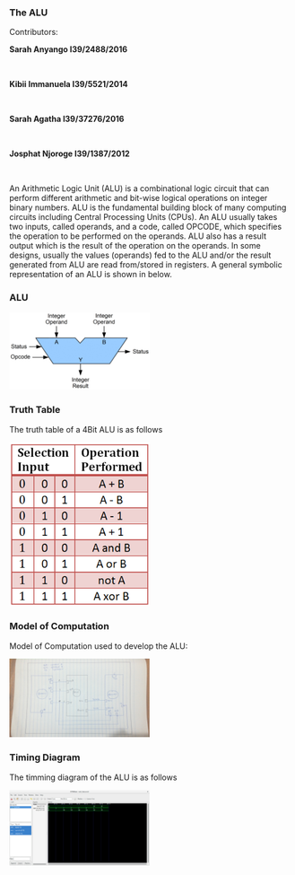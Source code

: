 ### The ALU
Contributors: <br>
<p><b>Sarah Anyango	I39/2488/2016</b></p><br>
<p><b>Kibii Immanuela 	I39/5521/2014</b></p><br>
<p><b>Sarah Agatha 	I39/37276/2016</b></p><br>
<p><b>Josphat Njoroge 	I39/1387/2012</b></p><br>


An Arithmetic Logic Unit (ALU) is a combinational logic circuit that can perform different
arithmetic and bit-wise logical operations on integer binary numbers. ALU is the fundamental
building block of many computing circuits including Central Processing Units (CPUs).
An ALU usually takes two inputs, called operands, and a code, called OPCODE, which specifies
the operation to be performed on the operands. ALU also has a result output which is the result of
the operation on the operands. In some designs, usually the values (operands) fed to the ALU and/or
the result generated from ALU are read from/stored in registers. A general symbolic representation
of an ALU is shown in below.<br>

### ALU
<p align="left">
  <img src="img/ALU_block.gif" width="250"/>
</p>

### Truth Table 
The truth table of a 4Bit ALU is as follows<br>
<p align="left">
  <img src="img/4-bit-alu.png" width="250"/>
</p>

### Model of Computation
Model of Computation used to develop the ALU:
<p align="left">
  <img src="img/MoC.jpg" width="250"/>
</p>

### Timing Diagram
The timming diagram of the ALU is as follows
<p align="left">
  <img src="img/ALUtimingdiagram.png" width="250"/>
</p>
